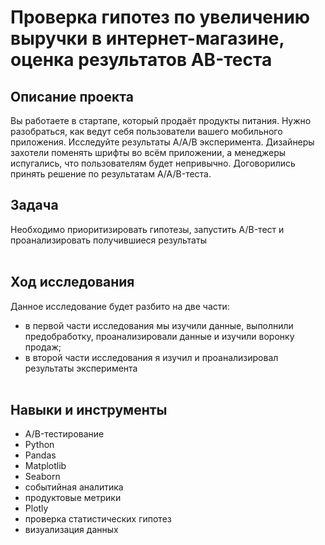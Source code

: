 # Проверка гипотез по увеличению выручки в интернет-магазине, оценка результатов AB-теста<br>

## Описание проекта
Вы работаете в стартапе, который продаёт продукты питания. Нужно разобраться, как ведут себя пользователи вашего мобильного приложения. Исследуйте результаты A/A/B 
эксперимента. Дизайнеры захотели поменять шрифты во всём приложении, а менеджеры испугались, что пользователям будет непривычно. Договорились принять решение по 
результатам A/A/B-теста.

## Задача

Необходимо приоритизировать гипотезы, запустить A/B-тест и проанализировать получившиеся результаты<br><br>

## Ход исследования

Данное исследование будет разбито на две части:
- в первой части исследования мы изучили данные, выполнили предобработку, проанализировали данные и изучили воронку продаж;
- в второй части исследования я изучил и проанализировал результаты эксперимента<br><br>

## Навыки и инструменты
- A/B-тестирование
- Python
- Pandas
- Matplotlib
- Seaborn
- событийная аналитика
- продуктовые метрики
- Plotly
- проверка статистических гипотез
- визуализация данных
